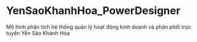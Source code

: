 # YenSaoKhanhHoa_PowerDesigner
Mô hình phân tích hệ thống quản lý hoạt động kinh doanh và phân phối trực tuyến Yến Sào Khánh Hòa
